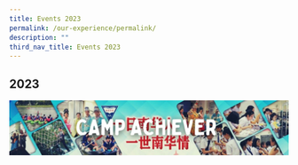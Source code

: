 ```yaml
---
title: Events 2023
permalink: /our-experience/permalink/
description: ""
third_nav_title: Events 2023
---
```

## 2023
![camp achiever banner 2023](/images/CAMP%20ACHIEVER.jpg)

